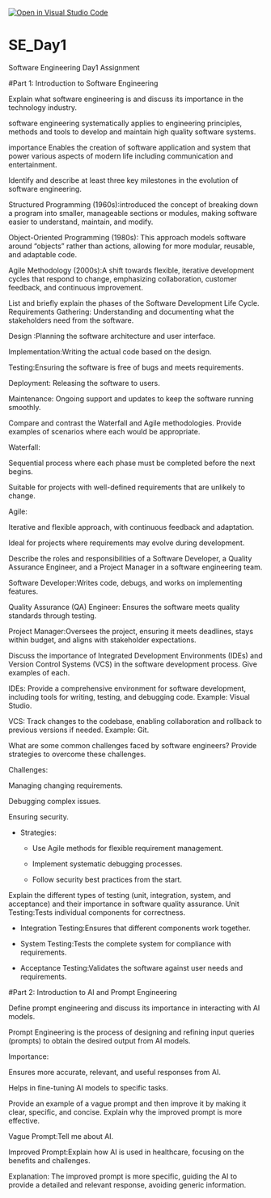 [![Open in Visual Studio Code](https://classroom.github.com/assets/open-in-vscode-2e0aaae1b6195c2367325f4f02e2d04e9abb55f0b24a779b69b11b9e10269abc.svg)](https://classroom.github.com/online_ide?assignment_repo_id=15535718&assignment_repo_type=AssignmentRepo)
# SE_Day1
Software Engineering Day1 Assignment

#Part 1: Introduction to Software Engineering

Explain what software engineering is and discuss its importance in the technology industry.

software engineering systematically applies to engineering principles, methods and tools to develop and maintain high quality software systems.

importance 
Enables the creation of software application and system that power various aspects of modern life including communication and entertainment.


Identify and describe at least three key milestones in the evolution of software engineering.

Structured Programming (1960s):introduced the concept of breaking down a program into smaller, manageable sections or modules, making software easier to understand, maintain, and modify.

  Object-Oriented Programming (1980s): This approach models software around “objects” rather than actions, allowing for more modular, reusable, and adaptable code.

   Agile Methodology (2000s):A shift towards flexible, iterative development cycles that respond to change, emphasizing collaboration, customer feedback, and continuous improvement.


List and briefly explain the phases of the Software Development Life Cycle.
Requirements Gathering: Understanding and documenting what the stakeholders need from the software.

  Design :Planning the software architecture and user interface.

  Implementation:Writing the actual code based on the design.

  Testing:Ensuring the software is free of bugs and meets requirements.

  Deployment: Releasing the software to users.

   Maintenance: Ongoing support and updates to keep the software running smoothly.


Compare and contrast the Waterfall and Agile methodologies. Provide examples of scenarios where each would be appropriate.

Waterfall:

  Sequential process where each phase must be completed before the next begins.

  Suitable for projects with well-defined requirements that are unlikely to change.

   Agile:

Iterative and flexible approach, with continuous feedback and adaptation.

 Ideal for projects where requirements may evolve during development.



Describe the roles and responsibilities of a Software Developer, a Quality Assurance Engineer, and a Project Manager in a software engineering team.

Software Developer:Writes code, debugs, and works on implementing features.

 Quality Assurance (QA) Engineer: Ensures the software meets quality standards through testing.

Project Manager:Oversees the project, ensuring it meets deadlines, stays within budget, and aligns with stakeholder expectations.


Discuss the importance of Integrated Development Environments (IDEs) and Version Control Systems (VCS) in the software development process. Give examples of each.

   IDEs: Provide a comprehensive environment for software development, including tools for writing, testing, and debugging code. Example: Visual Studio.

VCS: Track changes to the codebase, enabling collaboration and rollback to previous versions if needed. Example: Git.

What are some common challenges faced by software engineers? Provide strategies to overcome these challenges.

Challenges:

  Managing changing requirements.

  Debugging complex issues.

  Ensuring security.

   - Strategies:

     - Use Agile methods for flexible requirement management.

     - Implement systematic debugging processes.

     - Follow security best practices from the start.


Explain the different types of testing (unit, integration, system, and acceptance) and their importance in software quality assurance.
Unit Testing:Tests individual components for correctness.

   - Integration Testing:Ensures that different components work together.

   - System Testing:Tests the complete system for compliance with requirements.

   - Acceptance Testing:Validates the software against user needs and requirements.


#Part 2: Introduction to AI and Prompt Engineering


Define prompt engineering and discuss its importance in interacting with AI models.

Prompt Engineering is the process of designing and refining input queries (prompts) to obtain the desired output from AI models.

   Importance:

   Ensures more accurate, relevant, and useful responses from AI.

   Helps in fine-tuning AI models to specific tasks.

Provide an example of a vague prompt and then improve it by making it clear, specific, and concise. Explain why the improved prompt is more effective.

Vague Prompt:Tell me about AI.

   Improved Prompt:Explain how AI is used in healthcare, focusing on the benefits and challenges.

   Explanation: The improved prompt is more specific, guiding the AI to provide a detailed and relevant response, avoiding generic information.
